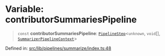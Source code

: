 # Variable: contributorSummariesPipeline

> `const` **contributorSummariesPipeline**: [`PipelineStep`](../../types/type-aliases/PipelineStep.md)\<`unknown`, `void`[], [`SummarizerPipelineContext`](../context/interfaces/SummarizerPipelineContext.md)\>

Defined in: [src/lib/pipelines/summarize/index.ts:48](https://github.com/elizaOS/elizaos.github.io/blob/4810f50019028b92f4f2a0ac31323fd787c7f288/src/lib/pipelines/summarize/index.ts#L48)
